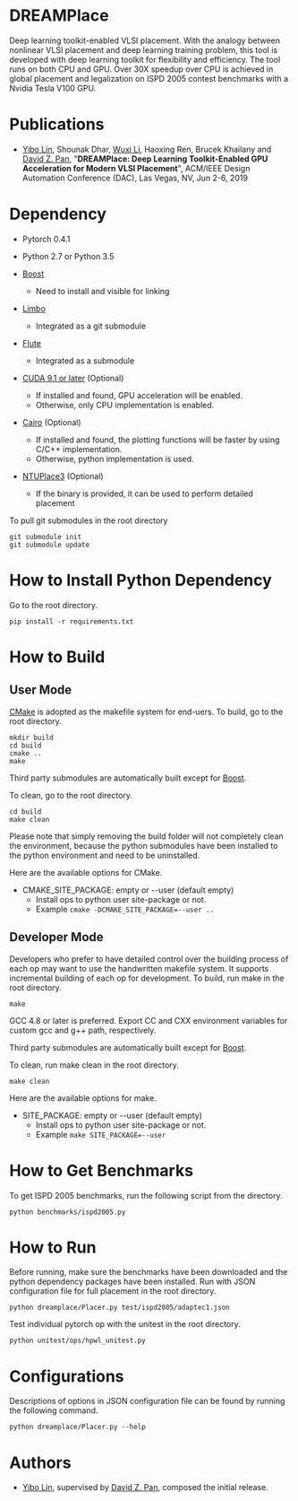 # DREAMPlace

Deep learning toolkit-enabled VLSI placement. 
With the analogy between nonlinear VLSI placement and deep learning training problem, this tool is developed with deep learning toolkit for flexibility and efficiency. 
The tool runs on both CPU and GPU. 
Over 30X speedup over CPU is achieved in global placement and legalization on ISPD 2005 contest benchmarks with a Nvidia Tesla V100 GPU. 

# Publications

* [Yibo Lin](http://yibolin.com), Shounak Dhar, [Wuxi Li](http://wuxili.net), Haoxing Ren, Brucek Khailany and [David Z. Pan](http://users.ece.utexas.edu/~dpan), 
  "**DREAMPlace: Deep Learning Toolkit-Enabled GPU Acceleration for Modern VLSI Placement**", 
  ACM/IEEE Design Automation Conference (DAC), Las Vegas, NV, Jun 2-6, 2019

# Dependency 

- Pytorch 0.4.1

- Python 2.7 or Python 3.5

- [Boost](www.boost.org)
    - Need to install and visible for linking

- [Limbo](https://github.com/limbo018/Limbo)
    - Integrated as a git submodule

- [Flute](https://doi.org/10.1109/TCAD.2007.907068)
    - Integrated as a submodule

- [CUDA 9.1 or later](https://developer.nvidia.com/cuda-toolkit) (Optional)
    - If installed and found, GPU acceleration will be enabled. 
    - Otherwise, only CPU implementation is enabled. 

- [Cairo](https://github.com/freedesktop/cairo) (Optional)
    - If installed and found, the plotting functions will be faster by using C/C++ implementation. 
    - Otherwise, python implementation is used. 

- [NTUPlace3](http://eda.ee.ntu.edu.tw/research.htm) (Optional)
    - If the binary is provided, it can be used to perform detailed placement 

To pull git submodules in the root directory
```
git submodule init
git submodule update
```

# How to Install Python Dependency 

Go to the root directory. 
```
pip install -r requirements.txt 
```

# How to Build 

## User Mode 

[CMake](https://cmake.org) is adopted as the makefile system for end-uers. 
To build, go to the root directory. 
```
mkdir build 
cd build 
cmake ..
make 
```

Third party submodules are automatically built except for [Boost](www.boost.org).

To clean, go to the root directory. 
```
cd build 
make clean
```
Please note that simply removing the build folder will not completely clean the environment, because the python submodules have been installed to the python environment and need to be uninstalled. 

Here are the available options for CMake. 
- CMAKE_SITE_PACKAGE: empty or --user (default empty)
    - Install ops to python user site-package or not. 
    - Example ```cmake -DCMAKE_SITE_PACKAGE=--user ..```

## Developer Mode 

Developers who prefer to have detailed control over the building process of each op may want to use the handwritten makefile system. 
It supports incremental building of each op for development. 
To build, run make in the root directory. 
```
make 
```
GCC 4.8 or later is preferred. 
Export CC and CXX environment variables for custom gcc and g++ path, respectively. 

Third party submodules are automatically built except for [Boost](www.boost.org).

To clean, run make clean in the root directory. 
```
make clean
```

Here are the available options for make. 
- SITE_PACKAGE: empty or --user (default empty)
    - Install ops to python user site-package or not. 
    - Example ```make SITE_PACKAGE=--user```

# How to Get Benchmarks

To get ISPD 2005 benchmarks, run the following script from the directory. 
```
python benchmarks/ispd2005.py
```

# How to Run

Before running, make sure the benchmarks have been downloaded and the python dependency packages have been installed. 
Run with JSON configuration file for full placement in the root directory.  
```
python dreamplace/Placer.py test/ispd2005/adaptec1.json
```

Test individual pytorch op with the unitest in the root directory. 
```
python unitest/ops/hpwl_unitest.py
```

# Configurations

Descriptions of options in JSON configuration file can be found by running the following command. 
```
python dreamplace/Placer.py --help
```

# Authors

* [Yibo Lin](http://yibolin.com), supervised by [David Z. Pan](http://users.ece.utexas.edu/~dpan), composed the initial release. 
